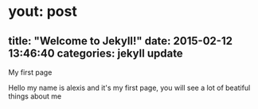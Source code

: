 
# yout: post
title:  "Welcome to Jekyll!"
date:   2015-02-12 13:46:40
categories: jekyll update
---

My first page

Hello my name is alexis and it's my first page, you will see a lot of beatiful things about me
